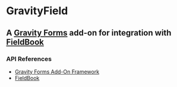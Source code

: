 # GravityField

## A [Gravity Forms](http://www.gravityforms.com/) add-on for integration with [FieldBook](http://fieldbook.com/)

### API References

* [Gravity Forms Add-On Framework](https://www.gravityhelp.com/documentation/category/add-on-framework/)
* [FieldBook](https://github.com/fieldbook/api-docs)